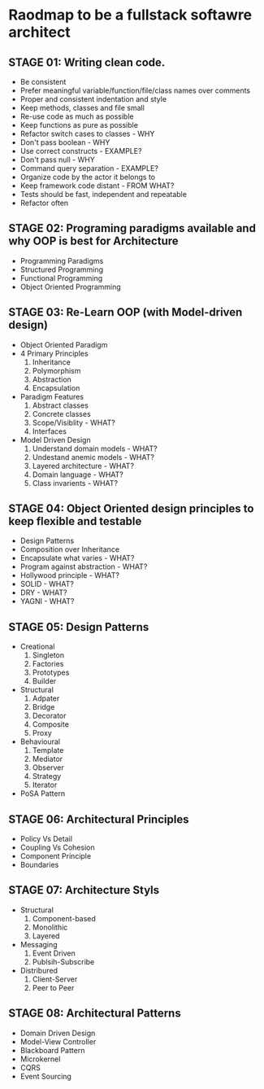 # Raodmap to be a fullstack softawre architect

## STAGE 01: Writing clean code.
- Be consistent
- Prefer meaningful variable/function/file/class names over comments
- Proper and consistent indentation and style
- Keep methods, classes and file small
- Re-use code as much as possible
- Keep functions as pure as possible
- Refactor switch cases to classes - WHY
- Don't pass boolean - WHY
- Use correct constructs - EXAMPLE?
- Don't pass null - WHY
- Command query separation - EXAMPLE?
- Organize code by the actor it belongs to
- Keep framework code distant - FROM WHAT?
- Tests should be fast, independent and repeatable
- Refactor often

## STAGE 02: Programing paradigms available and why OOP is best for Architecture
- Programming Paradigms
- Structured Programming
- Functional Programming
- Object Oriented Programming

## STAGE 03: Re-Learn OOP (with Model-driven design)
- Object Oriented Paradigm
- 4 Primary Principles
  1. Inheritance
  2. Polymorphism
  3. Abstraction
  4. Encapsulation
- Paradigm Features
  1. Abstract classes
  2. Concrete classes
  3. Scope/Visiblity - WHAT?
  4. Interfaces
- Model Driven Design
  1. Understand domain models - WHAT?
  2. Undestand anemic models - WHAT?
  3. Layered architecture - WHAT?
  4. Domain language - WHAT?
  5. Class invarients - WHAT?

## STAGE 04: Object Oriented design principles to keep flexible and testable
- Design Patterns
- Composition over Inheritance
- Encapsulate what varies - WHAT?
- Program against abstraction - WHAT?
- Hollywood principle - WHAT?
- SOLID - WHAT?
- DRY - WHAT?
- YAGNI - WHAT?

## STAGE 05: Design Patterns
- Creational
  1. Singleton
  2. Factories
  3. Prototypes
  4. Builder
- Structural
  1. Adpater
  2. Bridge
  3. Decorator
  4. Composite
  5. Proxy
- Behavioural
  1. Template
  2. Mediator
  3. Observer
  4. Strategy
  5. Iterator
- PoSA Pattern

## STAGE 06: Architectural Principles
- Policy Vs Detail
- Coupling Vs Cohesion
- Component Principle
- Boundaries

## STAGE 07: Architecture Styls
- Structural
  1. Component-based
  2. Monolithic
  3. Layered
- Messaging
  1. Event Driven
  2. Publsih-Subscribe
- Distribured
  1. Client-Server
  2. Peer to Peer

## STAGE 08: Architectural Patterns
- Domain Driven Design
- Model-View Controller
- Blackboard Pattern
- Microkernel
- CQRS
- Event Sourcing
